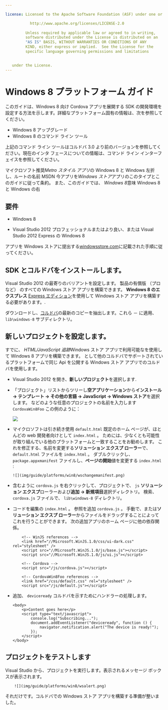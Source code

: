 ```yaml
---

license: Licensed to the Apache Software Foundation (ASF) under one or more contributor license agreements. See the NOTICE file distributed with this work for additional information regarding copyright ownership. The ASF licenses this file to you under the Apache License, Version 2.0 (the "License"); you may not use this file except in compliance with the License. You may obtain a copy of the License at

           http://www.apache.org/licenses/LICENSE-2.0
    
         Unless required by applicable law or agreed to in writing,
         software distributed under the License is distributed on an
         "AS IS" BASIS, WITHOUT WARRANTIES OR CONDITIONS OF ANY
         KIND, either express or implied.  See the License for the
         specific language governing permissions and limitations
    

   under the License.
---
```


# Windows 8 プラットフォーム ガイド

このガイドは、Windows 8 向け Cordova アプリを展開する SDK の開発環境を設定する方法を示します。詳細なプラットフォーム固有の情報は、次を参照してください。

*   Windows 8 アップグレード
*   Windows 8 のコマンド ライン ツール

上記のコマンド ライン ツールはコルドバ 3.0 より前のバージョンを参照してください。現在のインタ フェースについての情報は、コマンド ライン インターフェイスを参照してください。

マイクロソフト推奨*Metro スタイル アプリ*の Windows 8 と Windows 左折し、ルートの名前 MSDN 今アプリを*Windows ストア*アプリのこのタイプとこのガイドに従って条約。 また、このガイドでは、 *Windows 8*意味 Windows 8 と Windows の右

## 要件

*   Windows 8

*   Visual Studio 2012 プロフェッショナルまたはより良い、または Visual Studio 2012 Express の Windows 8

アプリを Windows ストアに提出する[windowsstore.com][1]に記載された手順に従ってください。

 [1]: http://www.windowsstore.com/

## SDK とコルドバをインストールします。

Visual Studio 2012 の最寄りのバリアントを設定します。 製品の有償版 （プロなど） のすべての Windows ストア アプリを構築できます。 **Windows 8 のエクスプレス** [Express エディション][2]を使用して Windows ストア アプリを構築する必要があります。.

 [2]: http://www.microsoft.com/visualstudio/eng/products/visual-studio-express-products

ダウンロードし、[コルドバ][3]の最新のコピーを抽出します。これら － に適用、 `lib\windows-8` サブディレクトリ。

 [3]: http://phonegap.com/download

## 新しいプロジェクトを設定します。

すでに、 *HTML/JavaScript 追跡*Windows ストア アプリで利用可能なを使用して Windows 8 アプリを構築できます。 として他のコルドバでサポートされているプラットフォームで同じ Api を公開する Windows ストア アプリでのコルドバを使用します。

*   Visual Studio 2012 を開き、**新しいプロジェクト**を選択します.

*   「プロジェクト」リストからツリーし**空アプリケーション**から**インストール → テンプレート → その他の言語 → JavaScript → Windows ストア**を選択します。 などのような任意のプロジェクトの名前を入力します `CordovaWin8Foo` この例のように：
    
    ![][4]

*   マイクロソフトは引き続き使用 `default.html` 既定のホーム ページが、ほとんどの web 開発者向けとして `index.html` 。 ためには、少なくとも可能性が取り組んでいる他のプラットフォームと一致することをお勧めします。 これを修正する、名前を変更する**ソリューション エクスプ ローラー**で、 `default.html` ファイルを `index.html` 。 ダブルクリックし、 `package.appxmanifest` ファイルし、**ページの開始**値を変更する `index.html` :
    
        ![](img/guide/platforms/win8/wschangemanifest.png)
        

*   含むように `cordova.js` を右クリックして、プロジェクトで、 `js` **ソリューション エクスプ**ローラーおよび**追加 → 新規項目**選択ディレクトリ。 検索、 `cordova.js` ファイルで、 `lib\windows-8` ディレクトリ。

*   コードを編集の `index.html` 。 参照を追加 `cordova.js` 。 手動で、または**ソリューション エクスプ ローラー**からファイルをドラッグすることによってこれを行うことができます。 次の追加アプリのホーム ページに他の依存関係。
    
            <!-- WinJS references -->
            <link href="//Microsoft.WinJS.1.0/css/ui-dark.css" rel="stylesheet" />
            <script src="//Microsoft.WinJS.1.0/js/base.js"></script>
            <script src="//Microsoft.WinJS.1.0/js/ui.js"></script>
        
            <!-- Cordova -->
            <script src="/js/cordova.js"></script>
        
            <!-- CordovaWin8Foo references -->
            <link href="/css/default.css" rel="stylesheet" />
            <script src="/js/default.js"></script>
        

*   追加、 `deviceready` コルドバを示すためにハンドラーの処理します。
    
        <body>
            <p>Content goes here</p>
            <script type="text/javascript">
                console.log("Subscribing...");
                document.addEventListener("deviceready", function () {
                    navigator.notification.alert("The device is ready!");
                });
            </script>
        </body>
        

 [4]: img/guide/platforms/win8/wsnewproject.png

## プロジェクトをテストします

Visual Studio から、プロジェクトを実行します。表示されるメッセージ ボックスが表示されます。

        ![](img/guide/platforms/win8/wsalert.png)
    

それだけです。コルドバでの Windows ストア アプリを構築する準備が整いました。